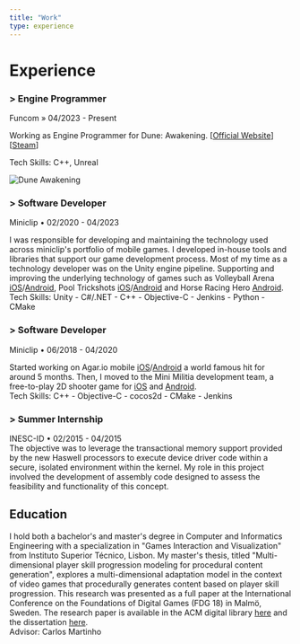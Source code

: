 ```yaml
---
title: "Work"
type: experience
---
```


# Experience

<h3 class="job-title"> <span class="job-title-bulletpoint">></span> Engine Programmer</h3>
<span class="job-company">Funcom </span> » <span class="job-dates">  04/2023 - Present</span>

Working as Engine Programmer for Dune: Awakening. [[Official Website](https://duneawakening.com/)] [[Steam](https://store.steampowered.com/app/1172710/Dune_Awakening/)]

Tech Skills: C++, Unreal

![Dune Awakening](/images/duneawakening.jpg)

<h3 class="job-title"> <span class="job-title-bulletpoint">></span> Software Developer</h3>
<span class="job-company">Miniclip </span> • <span class="job-dates"> 02/2020 - 04/2023</span>

I was responsible for developing and maintaining the technology used across miniclip's portfolio of mobile games. I developed in-house tools and libraries that support our game development process. Most of my time as a technology developer was on the Unity engine pipeline. Supporting and improving the underlying technology of games such as Volleyball Arena [iOS](https://apps.apple.com/app/volleyball-arena/id1563362742)/[Android](https://play.google.com/store/apps/details?id=com.miniclip.minivolley), Pool Trickshots [iOS](https://apps.apple.com/us/app/pool-trickshots/id1550606748)/[Android](https://play.google.com/store/apps/details?id=net.ilyon.pooltrickshots&hl=pt_PT&gl=US) and Horse Racing Hero [Android](https://play.google.com/store/apps/details?id=com.miniclip.horsey).  
Tech Skills: Unity - C#/.NET - C++ - Objective-C - Jenkins - Python - CMake

<h3 class="job-title"> <span class="job-title-bulletpoint">></span> Software Developer</h3>
<span class="job-company">Miniclip </span> • <span class="job-dates"> 06/2018 - 04/2020</span>

Started working on Agar.io mobile [iOS](https://apps.apple.com/us/app/agar-io/id995999703)/[Android](https://play.google.com/store/apps/details?id=com.miniclip.agar.io) a world famous hit for around 5 months. Then, I moved to the Mini Militia development team, a free-to-play 2D shooter game for [iOS](https://apps.apple.com/us/app/doodle-army-2-mini-militia/id405885221) and [Android](https://play.google.com/store/apps/details?id=com.appsomniacs.da2).  
Tech Skills: C++ - Objective-C - cocos2d - CMake - Jenkins 

<h3 class="job-title"> <span class="job-title-bulletpoint">></span> Summer Internship</h3>
<div><span class="job-company">INESC-ID </span> • <span class="job-dates"> 02/2015 - 04/2015</span></div>
The objective was to leverage the transactional memory support provided by the new Haswell processors to execute device driver code within a secure, isolated environment within the kernel. My role in this project involved the development of assembly code designed to assess the feasibility and functionality of this concept.

## Education

I hold both a bachelor's and master's degree in Computer and Informatics Engineering with a specialization in "Games Interaction and Visualization" from Instituto Superior Técnico, Lisbon. My master's thesis, titled "Multi-dimensional player skill progression modeling for procedural content generation", explores a multi-dimensional adaptation model in the context of video games that procedurally generates content based on player skill progression. This research was presented as a full paper at the International Conference on the Foundations of Digital Games (FDG 18) in Malmö, Sweden. The research paper is available in the ACM digital library [here](https://dl.acm.org/doi/10.1145/3235765.3235774#URLTOKEN#) and the dissertation [here](https://fenix.tecnico.ulisboa.pt/cursos/meic-a/dissertacao/1972678479054615).<br>
Advisor: Carlos Martinho